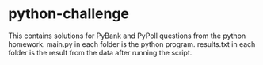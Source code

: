 # python-challenge
This contains solutions for PyBank and PyPoll questions from the python homework. 
main.py in each folder is the python program.
results.txt in each folder is the result from the data after running the script.
